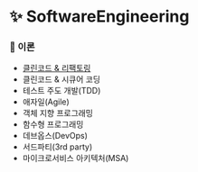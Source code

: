 # ✨ SoftwareEngineering

### 📌 이론

- [클린코드 & 리팩토링](https://github.com/SeoYeonBae/CS_study/blob/main/SoftwareEngineering/%ED%81%B4%EB%A6%B0%EC%BD%94%EB%93%9C%20%26%20%EB%A6%AC%ED%8C%A9%ED%86%A0%EB%A7%81.md)
- 클린코드 & 시큐어 코딩
- 테스트 주도 개발(TDD)
- 애자일(Agile)
- 객체 지향 프로그래밍
- 함수형 프로그래밍
- 데브옵스(DevOps)
- 서드파티(3rd party)
- 마이크로서비스 아키텍처(MSA)
